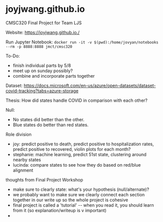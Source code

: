 # joyjwang.github.io
CMSC320 Final Project for Team LJS

Website: https://joyjwang.github.io./

Run Jupyter Notebook: `docker run -it -v $(pwd):/home/jovyan/notebooks --rm -p 8888:8888 jmct/cmsc320`

To-Do:
- finish individual parts by 5/8
- meet up on sunday possibly?
- combine and incorporate parts together

Dataset:
https://docs.microsoft.com/en-us/azure/open-datasets/dataset-covid-tracking?tabs=azure-storage

Thesis:
How did states handle COVID in comparison with each other?

Null:
- No states did better than the other.
- Blue states do better than red states.

Role division
- joy: predict positive to death, predict positive to hospitalization rates, predict positive to recovered, violin plots for each month?
- stephanie: machine learning, predict 51st state, clustering around nearby states
- lucinda: compare states to see how they do based on red/blue alignment

thoughts from Final Project Workshop 
- make sure to clearly state: what's your hypothesis (null/alternate)?
- we probably want to make sure we clearly connect each section together in our write up so the whole project is cohesive
- final project is called a 'tutorial' -- when you read it, you should learn from it (so explanation/writeup is v important)
- 